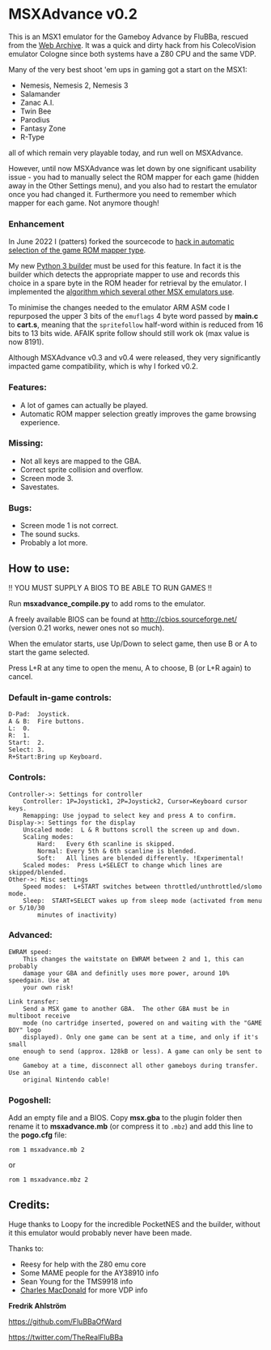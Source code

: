 # MSXAdvance v0.2
This is an MSX1 emulator for the Gameboy Advance by FluBBa, rescued from the [Web Archive](https://web.archive.org/web/20150430211123/http://www.ndsretro.com/gbadown.html). It was a quick and dirty hack from his ColecoVision emulator Cologne since both systems have a Z80 CPU and the same VDP.

Many of the very best shoot 'em ups in gaming got a start on the MSX1:
- Nemesis, Nemesis 2, Nemesis 3
- Salamander
- Zanac A.I.
- Twin Bee
- Parodius
- Fantasy Zone
- R-Type

all of which remain very playable today, and run well on MSXAdvance.

However, until now MSXAdvance was let down by one significant usability issue - you had to manually select the ROM mapper for each game (hidden away in the Other Settings menu), and you also had to restart the emulator once you had changed it. Furthermore you need to remember which mapper for each game. Not anymore though!

### Enhancement

In June 2022 I (patters) forked the sourcecode to [hack in automatic selection of the game ROM mapper type](https://github.com/patters-syno/msxadvance/commit/f35cf8b10784fcf4239b192859dbc4336667a30b).

My new [Python 3 builder](https://github.com/patters-syno/gba-emu-compilation-builders/blob/main/msxadvance_compile.py) must be used for this feature. In fact it is the builder which detects the appropriate mapper to use and records this choice in a spare byte in the ROM header for retrieval by the emulator. I implemented the [algorithm which several other MSX emulators use](https://github.com/openMSX/openMSX/blob/d4c561dd02877825d63a39a28b70bcc760b503e4/src/memory/RomFactory.cc#L72).

To minimise the changes needed to the emulator ARM ASM code I repurposed the upper 3 bits of the ```emuflags``` 4 byte word passed by **main.c** to **cart.s**, meaning that the ```spritefollow``` half-word within is reduced from 16 bits to 13 bits wide. AFAIK sprite follow should still work ok (max value is now 8191).

Although MSXAdvance v0.3 and v0.4 were released, they very significantly impacted game compatibility, which is why I forked v0.2.

### Features:
- A lot of games can actually be played.
- Automatic ROM mapper selection greatly improves the game browsing experience.

### Missing:
- Not all keys are mapped to the GBA.
- Correct sprite collision and overflow.
- Screen mode 3.
- Savestates.

### Bugs:
- Screen mode 1 is not correct.
- The sound sucks.
- Probably a lot more.

## How to use:
!! YOU MUST SUPPLY A BIOS TO BE ABLE TO RUN GAMES !!

Run **msxadvance_compile.py** to add roms to the emulator.

A freely available BIOS can be found at http://cbios.sourceforge.net/ (version 0.21 works, newer ones not so much).

When the emulator starts, use Up/Down to select game, then use B or A to start the game selected.

Press L+R at any time to open the menu, A to choose, B (or L+R again) to cancel.

### Default in-game controls:
	D-Pad:	Joystick.
	A & B:	Fire buttons.
	L:	0.
	R:	1.
	Start:	2.
	Select:	3.
	R+Start:Bring up Keyboard.


### Controls:
	Controller->: Settings for controller
		Controller: 1P=Joystick1, 2P=Joystick2, Cursor=Keyboard cursor keys.
		Remapping: Use joypad to select key and press A to confirm.
	Display->: Settings for the display
		Unscaled mode:  L & R buttons scroll the screen up and down.
		Scaling modes:
			Hard:   Every 6th scanline is skipped.
			Normal: Every 5th & 6th scanline is blended.
			Soft:   All lines are blended differently. !Experimental!
		Scaled modes:  Press L+SELECT to change which lines are skipped/blended.
	Other->: Misc settings
		Speed modes:  L+START switches between throttled/unthrottled/slomo mode.
		Sleep:  START+SELECT wakes up from sleep mode (activated from menu or 5/10/30
			minutes of inactivity)


### Advanced:
	EWRAM speed:
		This changes the waitstate on EWRAM between 2 and 1, this can probably
		damage your GBA and definitly uses more power, around 10% speedgain. Use at
		your own risk!

	Link transfer:
		Send a MSX game to another GBA.  The other GBA must be in multiboot receive
		mode (no cartridge inserted, powered on and waiting with the "GAME BOY" logo
		displayed). Only one game can be sent at a time, and only if it's small
		enough to send (approx. 128kB or less). A game can only be sent to one
		Gameboy at a time, disconnect all other gameboys during transfer. Use an
		original Nintendo cable!

### Pogoshell:
Add an empty file and a BIOS. Copy **msx.gba** to the plugin folder then rename it to **msxadvance.mb** (or compress it to ```.mbz```) and add this line to the **pogo.cfg** file:

```rom 1 msxadvance.mb 2```

or

```rom 1 msxadvance.mbz 2```

## Credits:
Huge thanks to Loopy for the incredible PocketNES and the builder, without it this emulator would probably never have been made.

Thanks to:
- Reesy for help with the Z80 emu core
- Some MAME people for the AY38910 info
- Sean Young for the TMS9918 info
- [Charles MacDonald](http://techno-junk.org) for more VDP info


**Fredrik Ahlström**

https://github.com/FluBBaOfWard

https://twitter.com/TheRealFluBBa

